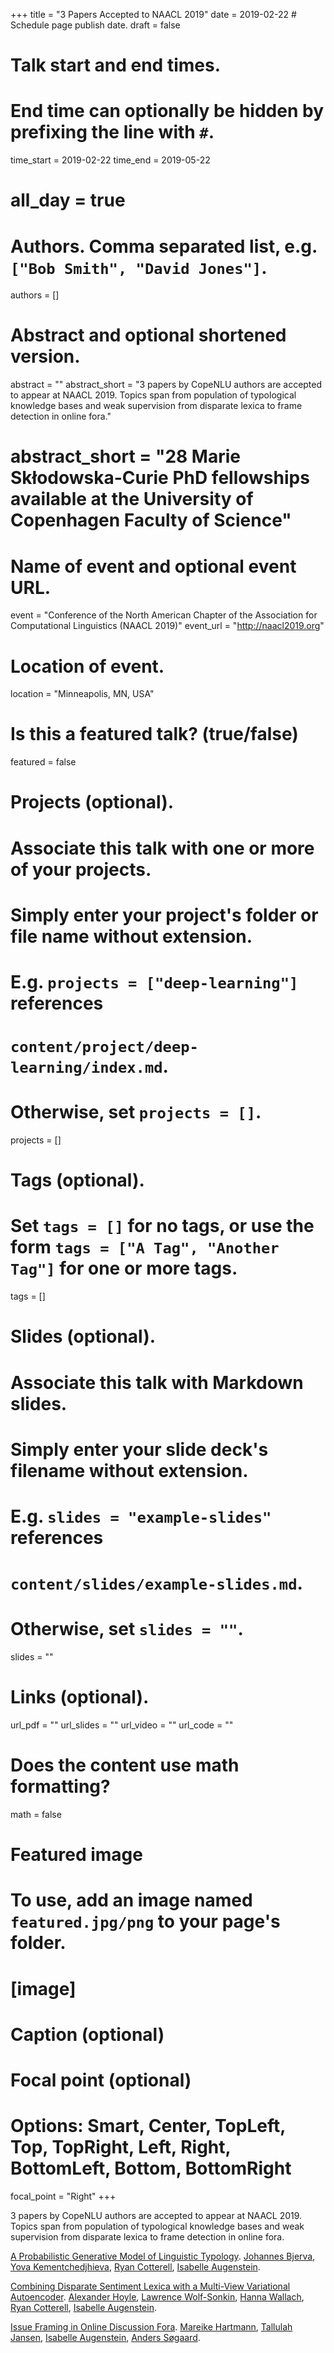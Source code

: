 +++
title = "3 Papers Accepted to NAACL 2019"
date = 2019-02-22  # Schedule page publish date.
draft = false

# Talk start and end times.
#   End time can optionally be hidden by prefixing the line with `#`.
time_start = 2019-02-22
time_end = 2019-05-22
# all_day = true

# Authors. Comma separated list, e.g. `["Bob Smith", "David Jones"]`.
authors = []

# Abstract and optional shortened version.
abstract = ""
abstract_short = "3 papers by CopeNLU authors are accepted to appear at NAACL 2019. Topics span from population of typological knowledge bases and weak supervision from disparate lexica to frame detection in online fora."
# abstract_short = "28 Marie Skłodowska-Curie PhD fellowships available at the University of Copenhagen Faculty of Science"

# Name of event and optional event URL.
event = "Conference of the North American Chapter of the Association for Computational Linguistics (NAACL 2019)"
event_url = "http://naacl2019.org"

# Location of event.
location = "Minneapolis, MN, USA"

# Is this a featured talk? (true/false)
featured = false

# Projects (optional).
#   Associate this talk with one or more of your projects.
#   Simply enter your project's folder or file name without extension.
#   E.g. `projects = ["deep-learning"]` references 
#   `content/project/deep-learning/index.md`.
#   Otherwise, set `projects = []`.
projects = []

# Tags (optional).
#   Set `tags = []` for no tags, or use the form `tags = ["A Tag", "Another Tag"]` for one or more tags.
tags = []

# Slides (optional).
#   Associate this talk with Markdown slides.
#   Simply enter your slide deck's filename without extension.
#   E.g. `slides = "example-slides"` references 
#   `content/slides/example-slides.md`.
#   Otherwise, set `slides = ""`.
slides = ""

# Links (optional).
url_pdf = ""
url_slides = ""
url_video = ""
url_code = ""

# Does the content use math formatting?
math = false

# Featured image
# To use, add an image named `featured.jpg/png` to your page's folder. 
# [image]
  # Caption (optional)

  # Focal point (optional)
  # Options: Smart, Center, TopLeft, Top, TopRight, Left, Right, BottomLeft, Bottom, BottomRight
  focal_point = "Right"
+++

3 papers by CopeNLU authors are accepted to appear at NAACL 2019. Topics span from population of typological knowledge bases and weak supervision from disparate lexica to frame detection in online fora.

<a href="/publication/2019_naacl_bjerva/">A Probabilistic Generative Model of Linguistic Typology</a>.
<a href="/authors/johannes-bjerva/">Johannes Bjerva</a>, <a href="/authors/yova-kementchedjhieva/">Yova Kementchedjhieva</a>, <a href="/authors/ryan-cotterell/">Ryan Cotterell</a>, <a href="/authors/isabelle-augenstein/">Isabelle Augenstein</a>.

<a href="/publication/2019_naacl_hoyle/">Combining Disparate Sentiment Lexica with a Multi-View Variational Autoencoder</a>.
<a href="/authors/alexander-hoyle/">Alexander Hoyle</a>, <a href="/authors/lawrence-wolf-sonkin/">Lawrence Wolf-Sonkin</a>, <a href="/authors/hanna-wallach/">Hanna Wallach</a>, <a href="/authors/ryan-cotterell/">Ryan Cotterell</a>, <a href="/authors/isabelle-augenstein/">Isabelle Augenstein</a>.

<a href="/publication/2019_naacl_hartmann/">Issue Framing in Online Discussion Fora</a>.
<a href="/authors/mareike-hartmann/">Mareike Hartmann</a>, <a href="/authors/tallulah-jansen/">Tallulah Jansen</a>, <a href="/authors/isabelle-augenstein/">Isabelle Augenstein</a>, <a href="/authors/anders-søgaard/">Anders Søgaard</a>.
